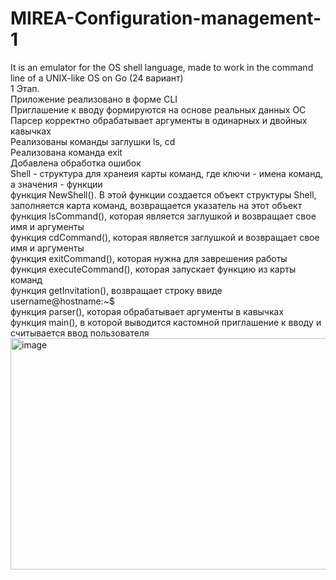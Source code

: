 # MIREA-Configuration-management-1
It is an emulator for the OS shell language, made to work in the command line of a UNIX-like OS on Go (24 вариант)  
1 Этап.  
Приложение реализовано в форме CLI  
Приглашение к вводу формируются на основе реальных данных ОС  
Парсер корректно обрабатывает аргументы в одинарных и двойных кавычках  
Реализованы команды заглушки ls, cd  
Реализована команда exit  
Добавлена обработка ошибок  
Shell - структура для хранеия карты команд, где ключи - имена команд, а значения - функции  
функция NewShell(). В этой функции создается объект структуры Shell, заполняется карта команд, возвращается указатель на этот объект  
функция lsCommand(), которая является заглушкой и возвращает свое имя и аргументы  
функция cdCommand(), которая является заглушкой и возвращает свое имя и аргументы  
функция exitCommand(), которая нужна для заврешения работы  
функция executeCommand(), которая запускает функцию из карты команд   
функция getInvitation(), возвращает строку ввиде username@hostname:~$  
функция parser(), которая обрабатывает аргументы в кавычках  
функция main(), в которой выводится кастомной приглашение к вводу и считывается ввод пользователя
<img width="827" height="370" alt="image" src="https://github.com/user-attachments/assets/6cf62326-5276-4475-a827-3e5a0a0d05f7" />
